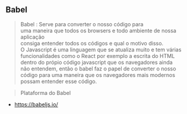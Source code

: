 ## Babel

> Babel : Serve para converter o nosso código para <br> uma  maneira que todos os browsers e todo ambiente de nossa aplicação <br> consiga entender todos os códigos e qual o motivo disso. <br> O Javascript é uma linguagem que se atualiza muito e tem várias <br> funcionalidades como o React por exemplo a escrita do HTML <br> dentro do própio código javascript que os navegadores ainda <br> não entendem, então o babel faz o papel de converter o nosso <br> código para uma maneira que os navegadores mais modernos possam entender esse código.

> Plataforma do Babel
- https://babeljs.io/